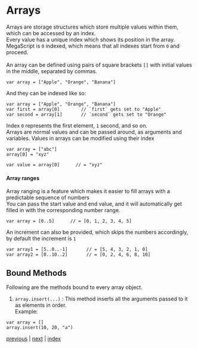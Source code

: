 <h1>Arrays</h1>

Arrays are storage structures which store multiple values within them, which can be accessed by an index.<br>
Every value has a unique index which shows its position in the array.<br>
MegaScript is `0` indexed, which means that all indexes start from `0` and proceed. 
<br><br>
An array can be defined using pairs of square brackets `[]` with initial values in the middle, separated by commas.
```
var array = ["Apple", "Orange", "Banana"]
```
And they can be indexed like so:
```
var array = ["Apple", "Orange", "Banana"]
var first = array[0]        // `first` gets set to "Apple"
var second = array[1]       // `second` gets set to "Orange"
```
Index `0` represents the first element, `1` second, and so on.<br>
Arrays are normal values and can be passed around, as arguments and variables. 
Values in arrays can be modified using their index<br>
```
var array = ["abc"]
array[0] = "xyz"

var value = array[0]      // = "xyz"
```

<h4>Array ranges</h4>

Array ranging is a feature which makes it easier to fill arrays with a predictable sequence of numbers<br>
You can pass the start value and end value, and it will automatically get filled in with the corresponding number range.
```
var array = [0..5]      // = [0, 1, 2, 3, 4, 5]
```
An increment can also be provided, which skips the numbers accordingly, by default the increment is `1`
```
var array1 = [5..0..-1]       // = [5, 4, 3, 2, 1, 0]
var array2 = [0..10..2]       // = [0, 2, 4, 6, 8, 10]
```

<h2>Bound Methods</h2>

Following are the methods bound to every array object.

1. `array.insert(...)` : This method inserts all the arguments passed to it as elements in order.
<br>Example:
```
var array = []
array.insert(10, 20, "a")
```

[previous](/docs/functions.md) | [next](/docs/tables.md) | [index](/docs/documentation.md)

